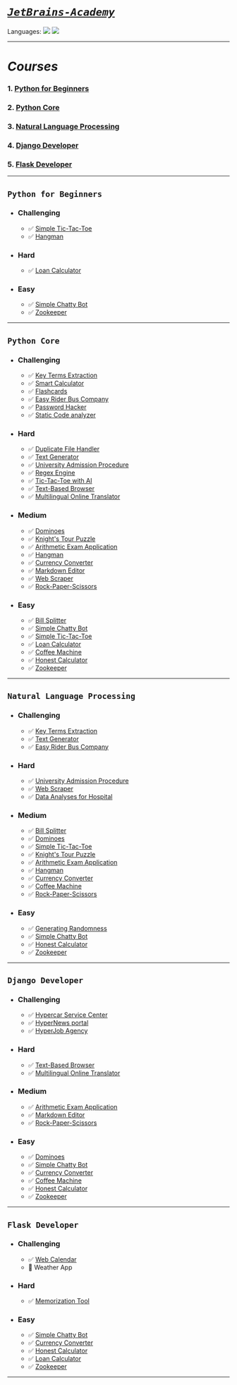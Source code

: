 # [_`JetBrains-Academy`_](https://hyperskill.org/)
Languages: ![](https://img.shields.io/badge/Python-3.10.0-blue) ![](https://img.shields.io/badge/HTML-5-red)
_____________________
# _Courses_
### 1. [**Python for Beginners**](#Python-for-Beginners)
### 2. [**Python Core**](#Python-Core)
### 3. [**Natural Language Processing**](#Natural-Language-Processing)
### 4. [**Django Developer**](#Django-Developer)
### 5. [**Flask Developer**](#Flask-Developer)
_____________________
## `Python for Beginners`
* ### Challenging
  - :white_check_mark: [Simple Tic-Tac-Toe](Python%20Core/Simple%20Tic-Tac-Toe)
  - :white_check_mark: [Hangman](Python%20Core/Hangman)
* ### Hard
  - :white_check_mark: [Loan Calculator](Python%20Core/Loan%20Calculator)
* ### Easy
  - :white_check_mark: [Simple Chatty Bot](Python%20Core/Simple%20Chatty%20Bot)
  - :white_check_mark: [Zookeeper](Python%20Core/Zookeeper)
_______________________________
## `Python Core`
* ### Challenging
  - :white_check_mark: [Key Terms Extraction](Python%20Core/Key%20Terms%20Extraction)
  - :white_check_mark: [Smart Calculator](Python%20Core/Smart%20Calculator)
  - :white_check_mark: [Flashcards](Python%20Core/Flashcards)
  - :white_check_mark: [Easy Rider Bus Company](Python%20Core/Easy%20Rider%20Bus%20Company)
  - :white_check_mark: [Password Hacker](Python%20Core/Password%20Hacker)
  - :white_check_mark: [Static Code analyzer](Python%20Core/Static%20Code%20Analyzer)
* ### Hard
  - :white_check_mark: [Duplicate File Handler](Python%20Core/Duplicate%20File%20Handler)
  - :white_check_mark: [Text Generator](Python%20Core/Text%20Generator)
  - :white_check_mark: [University Admission Procedure](Python%20Core/University%20Admission%20Procedure)
  - :white_check_mark: [Regex Engine](Python%20Core/Regex%20Engine)
  - :white_check_mark: [Tic-Tac-Toe with AI](Python%20Core/Tic-Tac-Toe%20with%20AI)
  - :white_check_mark: [Text-Based Browser](Python%20Core/Text-Based%20Browser)
  - :white_check_mark: [Multilingual Online Translator](Python%20Core/Multilingual%20Online%20Translator)
* ### Medium
  - :white_check_mark: [Dominoes](Python%20Core/Dominoes)
  - :white_check_mark: [Knight's Tour Puzzle](Python%20Core/Knight's%20Tour%20Puzzle)
  - :white_check_mark: [Arithmetic Exam Application](Python%20Core/Arithmetic%20Exam%20Application)
  - :white_check_mark: [Hangman](Python%20Core/Hangman)
  - :white_check_mark: [Currency Converter](Python%20Core/Currency%20Converter)
  - :white_check_mark: [Markdown Editor](Python%20Core/Markdown%20Editor)
  - :white_check_mark: [Web Scraper](Python%20Core/Web%20Scraper)
  - :white_check_mark: [Rock-Paper-Scissors](Python%20Core/Rock-Paper-Scissors)
* ### Easy
  - :white_check_mark: [Bill Splitter](Python%20Core/Bill%20Splitter)
  - :white_check_mark: [Simple Chatty Bot](Python%20Core/Simple%20Chatty%20Bot)
  - :white_check_mark: [Simple Tic-Tac-Toe](Python%20Core/Simple%20Tic-Tac-Toe)
  - :white_check_mark: [Loan Calculator](Python%20Core/Loan%20Calculator)
  - :white_check_mark: [Coffee Machine](Python%20Core/Coffee%20Machine)
  - :white_check_mark: [Honest Calculator](Natural%20Language%20Processing/Honest%20Calculator)
  - :white_check_mark: [Zookeeper](Python%20Core/Zookeeper)
_______________________________
  ## `Natural Language Processing`
* ### Challenging
  - :white_check_mark: [Key Terms Extraction](Python%20Core/Key%20Terms%20Extraction)
  - :white_check_mark: [Text Generator](Python%20Core/Text%20Generator)
  - :white_check_mark: [Easy Rider Bus Company](Python%20Core/Easy%20Rider%20Bus%20Company)
* ### Hard
  - :white_check_mark: [University Admission Procedure](Python%20Core/University%20Admission%20Procedure)
  - :white_check_mark: [Web Scraper](Python%20Core/Web%20Scraper)
  - :white_check_mark: [Data Analyses for Hospital](Natural%20Language%20Processing/Data%20Analysis%20for%20Hospitals)
* ### Medium
  - :white_check_mark: [Bill Splitter](Python%20Core/Bill%20Splitter)
  - :white_check_mark: [Dominoes](Python%20Core/Dominoes)
  - :white_check_mark: [Simple Tic-Tac-Toe](Python%20Core/Simple%20Tic-Tac-Toe)
  - :white_check_mark: [Knight's Tour Puzzle](Python%20Core/Knight's%20Tour%20Puzzle)
  - :white_check_mark: [Arithmetic Exam Application](Python%20Core/Arithmetic%20Exam%20Application)
  - :white_check_mark: [Hangman](Python%20Core/Hangman)
  - :white_check_mark: [Currency Converter](Python%20Core/Currency%20Converter)
  - :white_check_mark: [Coffee Machine](Python%20Core/Coffee%20Machine)
  - :white_check_mark: [Rock-Paper-Scissors](Python%20Core/Rock-Paper-Scissors)
* ### Easy
  - :white_check_mark: [Generating Randomness](Natural%20Language%20Processing/Generating%20Randomness)
  - :white_check_mark: [Simple Chatty Bot](Python%20Core/Simple%20Chatty%20Bot)
  - :white_check_mark: [Honest Calculator](Natural%20Language%20Processing/Honest%20Calculator)
  - :white_check_mark: [Zookeeper](Python%20Core/Zookeeper)
_______________________________
  ## `Django Developer`
* ### Challenging
  - :white_check_mark: [Hypercar Service Center](Django%20Developer/Hypercar%20Service%20Center)
  - :white_check_mark: [HyperNews portal](Django%20Developer/HyperNews%20Portal)
  - :white_check_mark: [HyperJob Agency](Django%20Developer/HyperJob%20Agency)
* ### Hard
  - :white_check_mark: [Text-Based Browser](Python%20Core/Text-Based%20Browser)
  - :white_check_mark: [Multilingual Online Translator](Python%20Core/Multilingual%20Online%20Translator)
* ### Medium
  - :white_check_mark: [Arithmetic Exam Application](Python%20Core/Arithmetic%20Exam%20Application)
  - :white_check_mark: [Markdown Editor](Python%20Core/Markdown%20Editor)
  - :white_check_mark: [Rock-Paper-Scissors](Python%20Core/Rock-Paper-Scissors)
* ### Easy
  - :white_check_mark: [Dominoes](Python%20Core/Dominoes)
  - :white_check_mark: [Simple Chatty Bot](Python%20Core/Simple%20Chatty%20Bot)
  - :white_check_mark: [Currency Converter](Python%20Core/Currency%20Converter)
  - :white_check_mark: [Coffee Machine](Python%20Core/Coffee%20Machine)
  - :white_check_mark: [Honest Calculator](Natural%20Language%20Processing/Honest%20Calculator)
  - :white_check_mark: [Zookeeper](Python%20Core/Zookeeper)
_______________________________
## `Flask Developer`
* ### Challenging
  - :white_check_mark: [Web Calendar](Flask%20Developer/Web%20Calendar)
  - :black_square_button: Weather App
* ### Hard
  - :white_check_mark: [Memorization Tool](Flask%20Developer/Memorization%20Tool)
* ### Easy
  - :white_check_mark: [Simple Chatty Bot](Python%20Core/Simple%20Chatty%20Bot)
  - :white_check_mark: [Currency Converter](Python%20Core/Currency%20Converter)
  - :white_check_mark: [Honest Calculator](Natural%20Language%20Processing/Honest%20Calculator)
  - :white_check_mark: [Loan Calculator](Python%20Core/Loan%20Calculator)
  - :white_check_mark: [Zookeeper](Python%20Core/Zookeeper)
_______________________________
